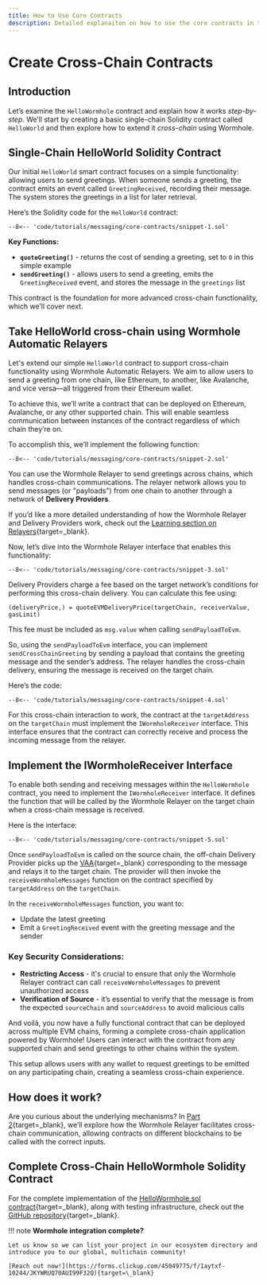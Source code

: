 ```yaml
---
title: How to Use Core Contracts
description: Detailed explanaiton on how to use the core contracts in the Wormhole practice repository.
---
```


<!--
Review "Automatic Relayers" and "Wormhole Relayer" for consistency.
-->

# Create Cross-Chain Contracts

## Introduction

Let’s examine the `HelloWormhole` contract and explain how it works _step-by-step_. We’ll start by creating a basic single-chain Solidity contract called `HelloWorld` and then explore how to extend it _cross-chain_ using Wormhole.

## Single-Chain HelloWorld Solidity Contract

Our initial `HelloWorld` smart contract focuses on a simple functionality: allowing users to send greetings. When someone sends a greeting, the contract emits an event called `GreetingReceived`, recording their message. The system stores the greetings in a list for later retrieval.

Here’s the Solidity code for the `HelloWorld` contract:

```solidity
--8<-- 'code/tutorials/messaging/core-contracts/snippet-1.sol'
```

**Key Functions:**

 - **`quoteGreeting()`** - returns the cost of sending a greeting, set to `0` in this simple example
 - **`sendGreeting()`** - allows users to send a greeting, emits the `GreetingReceived` event, and stores the message in the `greetings` list

This contract is the foundation for more advanced cross-chain functionality, which we’ll cover next.

## Take HelloWorld cross-chain using Wormhole Automatic Relayers

Let's extend our simple `HelloWorld` contract to support cross-chain functionality using Wormhole Automatic Relayers. We aim to allow users to send a greeting from one chain, like Ethereum, to another, like Avalanche, and vice versa—all triggered from their Ethereum wallet.

To achieve this, we’ll write a contract that can be deployed on Ethereum, Avalanche, or any other supported chain. This will enable seamless communication between instances of the contract regardless of which chain they’re on.

To accomplish this, we’ll implement the following function:

```solidity
--8<-- 'code/tutorials/messaging/core-contracts/snippet-2.sol'
```

You can use the Wormhole Relayer to send greetings across chains, which handles cross-chain communications. The relayer network allows you to send messages (or "payloads") from one chain to another through a network of **Delivery Providers**.

If you’d like a more detailed understanding of how the Wormhole Relayer and Delivery Providers work, check out the [Learning section on Relayers](/learn/infrastructure/relayer/){target=\_blank}.

Now, let’s dive into the Wormhole Relayer interface that enables this functionality:

```solidity
--8<-- 'code/tutorials/messaging/core-contracts/snippet-3.sol'
```

Delivery Providers charge a fee based on the target network’s conditions for performing this cross-chain delivery. You can calculate this fee using:

```
(deliveryPrice,) = quoteEVMDeliveryPrice(targetChain, receiverValue, gasLimit)
```

This fee must be included as `msg.value` when calling `sendPayloadToEvm`.

So, using the `sendPayloadToEvm` interface, you can implement `sendCrossChainGreeting` by sending a payload that contains the greeting message and the sender’s address. The relayer handles the cross-chain delivery, ensuring the message is received on the target chain.

Here’s the code:

```solidity
--8<-- 'code/tutorials/messaging/core-contracts/snippet-4.sol'
```

For this cross-chain interaction to work, the contract at the `targetAddress` on the `targetChain` must implement the `IWormholeReceiver` interface. This interface ensures that the contract can correctly receive and process the incoming message from the relayer.

## Implement the IWormholeReceiver Interface

To enable both sending and receiving messages within the `HelloWormhole` contract, you need to implement the `IWormholeReceiver` interface. It defines the function that will be called by the Wormhole Relayer on the target chain when a cross-chain message is received.

Here is the interface:

```solidity
--8<-- 'code/tutorials/messaging/core-contracts/snippet-5.sol'
```

Once `sendPayloadToEvm` is called on the source chain, the off-chain Delivery Provider picks up the [VAA](/learn/infrastructure/vaas/){target=\_blank} corresponding to the message and relays it to the target chain. The provider will then invoke the `receiveWormholeMessages` function on the contract specified by `targetAddress` on the `targetChain`.

In the `receiveWormholeMessages` function, you want to:

 - Update the latest greeting
 - Emit a `GreetingReceived` event with the greeting message and the sender

### Key Security Considerations:
 - **Restricting Access** - it's crucial to ensure that only the Wormhole Relayer contract can call `receiveWormholeMessages` to prevent unauthorized access
 - **Verification of Source** - it’s essential to verify that the message is from the expected `sourceChain` and `sourceAddress` to avoid malicious calls

And voilà, you now have a fully functional contract that can be deployed across multiple EVM chains, forming a complete cross-chain application powered by Wormhole! Users can interact with the contract from any supported chain and send greetings to other chains within the system.

This setup allows users with any wallet to request greetings to be emitted on any participating chain, creating a seamless cross-chain experience.

## How does it work?

Are you curious about the underlying mechanisms? In [Part 2](/tutorials/messaging/use-contracts/){target=\_blank}, we’ll explore how the Wormhole Relayer facilitates cross-chain communication, allowing contracts on different blockchains to be called with the correct inputs.

## Complete Cross-Chain HelloWormhole Solidity Contract

For the complete implementation of the [HelloWormhole.sol contract](https://github.com/wormhole-foundation/hello-wormhole/blob/main/src/HelloWormhole.sol){target=\_blank}, along with testing infrastructure, check out the [GitHub repository](https://github.com/wormhole-foundation/hello-wormhole/){target=\_blank}.

!!! note
    **Wormhole integration complete?**

    Let us know so we can list your project in our ecosystem directory and introduce you to our global, multichain community!

    [Reach out now!](https://forms.clickup.com/45049775/f/1aytxf-10244/JKYWRUQ70AUI99F32Q){target=\_blank}